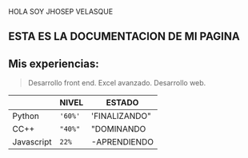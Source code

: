 HOLA SOY JHOSEP VELASQUE

## ESTA ES LA DOCUMENTACION DE MI PAGINA


## Mis experiencias:
> Desarrollo front end.
> Excel avanzado.
> Desarrollo web.


|                |NIVEL                          |ESTADO                    |
|----------------|-------------------------------|-----------------------------|
|Python|`'60%'`            |'FINALIZANDO"           |
|CC++          |`"40%"`            |"DOMINANDO           |
|Javascript          |`22%`|-APRENDIENDO

